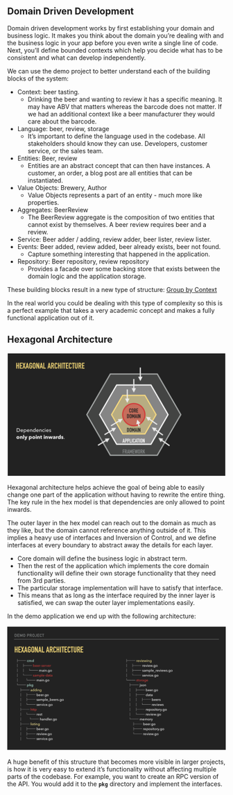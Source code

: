 ## **Domain Driven Development**

Domain driven development works by first establishing your domain and business logic. It makes you think about the domain you’re dealing with and the business logic in your app before you even write a single line of code. Next, you’ll define bounded contexts which help you decide what has to be consistent and what can develop independently.

We can use the demo project to better understand each of the building blocks of the system:

- Context: beer tasting.
    - Drinking the beer and wanting to review it has a specific meaning. It may have ABV that matters whereas the barcode does not matter. If we had an additional context like a beer manufacturer they would care about the barcode.
- Language: beer, review, storage
    - It’s important to define the language used in the codebase. All stakeholders should know they can use. Developers, customer service, or the sales team.
- Entities: Beer, review
    - Entities are an abstract concept that can then have instances. A customer, an order, a blog post are all entities that can be instantiated.
- Value Objects: Brewery, Author
    - Value Objects represents a part of an entity - much more like properties.
- Aggregates: BeerReview
    - The BeerReview aggregate is the composition of two entities that cannot exist by themselves. A beer review requires beer and a review.
- Service: Beer adder / adding, review adder, beer lister, review lister.
- Events: Beer added, review added, beer already exists, beer not found.
    - Capture something interesting that happened in the application.
- Repository: Beer repository, review repository
    - Provides a facade over some backing store that exists between the domain logic and the application storage.

These building blocks result in a new type of structure: [Group by Context](https://sourcegraph.com/github.com/katzien/go-structure-examples@master/-/tree/domain)

In the real world you could be dealing with this type of complexity so this is a perfect example that takes a very academic concept and makes a fully functional application out of it.

## **Hexagonal Architecture**

![hexagonal_architecture](./_images/hexagonal_architecture.png)

Hexagonal architecture helps achieve the goal of being able to easily change one part of the application without having to rewrite the entire thing. The key rule in the hex model is that dependencies are only allowed to point inwards.

The outer layer in the hex model can reach out to the domain as much as they like, but the domain cannot reference anything outside of it. This implies a heavy use of interfaces and Inversion of Control, and we define interfaces at every boundary to abstract away the details for each layer.

- Core domain will define the business logic in abstract term.
- Then the rest of the application which implements the core domain functionality will define their own storage functionality that they need from 3rd parties.
- The particular storage implementation will have to satisfy that interface.
- This means that as long as the interface required by the inner layer is satisfied, we can swap the outer layer implementations easily.

In the demo application we end up with the following architecture:

![hexagonal_architecture](./_images/hexagonal_architecture_folders.png)

A huge benefit of this structure that becomes more visible in larger projects, is how it is very easy to extend it’s functionality without affecting multiple parts of the codebase. For example, you want to create an RPC version of the API. You would add it to the **`pkg`** directory and implement the interfaces.